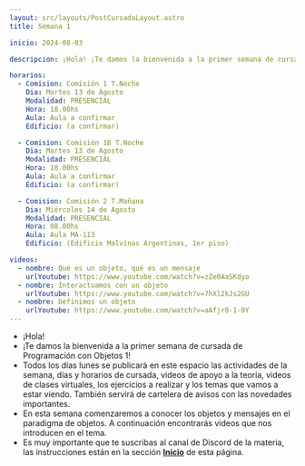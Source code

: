 ```yaml
---
layout: src/layouts/PostCursadaLayout.astro
title: Semana 1

inicio: 2024-08-03

descripcion: ¡Hola! ¡Te damos la bienvenida a la primer semana de cursada de Programación con Objetos 1!

horarios:
  - Comision: Comisión 1 T.Noche
    Dia: Martes 13 de Agosto
    Modalidad: PRESENCIAL
    Hora: 18.00hs
    Aula: Aula a confirmar
    Edificio: (a confirmar)

  - Comision: Comisión 1B T.Noche
    Dia: Martes 13 de Agosto
    Modalidad: PRESENCIAL
    Hora: 18.00hs
    Aula: Aula a confirmar
    Edificio: (a confirmar)

  - Comision: Comisión 2 T.Mañana
    Dia: Miércoles 14 de Agosto
    Modalidad: PRESENCIAL
    Hora: 08.00hs
    Aula: Aula MA-113
    Edificio: (Edificio Malvinas Argentinas, 1er piso)

videos:
  - nombre: Qué es un objeto, qué es un mensaje
    urlYoutube: https://www.youtube.com/watch?v=zZe0AaSKdyo
  - nombre: Interactuamos con un objeto
    urlYoutube: https://www.youtube.com/watch?v=7hXl2kJs2GU
  - nombre: Definimos un objeto
    urlYoutube: https://www.youtube.com/watch?v=aAfjr8-1-0Y
---
```


- ¡Hola!
- ¡Te damos la bienvenida a la primer semana de cursada de Programación con Objetos 1!
- Todos los días lunes se publicará en este espacio las actividades de la semana, días y horarios de cursada, videos de apoyo a la teoría, videos de clases virtuales, los ejercicios a realizar y los temas que vamos a estar viendo. También servirá de cartelera de avisos con las novedades importantes.
- En esta semana comenzaremos a conocer los objetos y mensajes en el paradigma de objetos. A continuación encontrarás videos que nos introducen en el tema.
- Es muy importante que te suscribas al canal de Discord de la materia, las instrucciones están en la sección **[Inicio](/)** de esta página.
